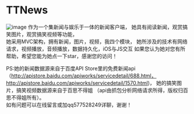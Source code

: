 # TTNews
![image](https://github.com/577528249/TTNews/blob/master/introductionimages/123.gif)
作为一个集新闻与娱乐于一体的新闻客户端，
她具有阅读新闻，观赏搞笑图片，观赏搞笑视频等功能，		  
她采用MVC架构，拥有新闻，图片，视频，我四个模块，
她所涉及的技术有网络请求，视频播放，音频播放，数据持久化，iOS与JS交互
如果您认为她对您有所帮助，希望您能为她点一下star，感谢您的访问！

PS:她的新闻数据源来自于百度API Store里的免费新闻api
（http://apistore.baidu.com/apiworks/servicedetail/688.html，
http://apistore.baidu.com/apiworks/servicedetail/1570.html)，
她的搞笑图片，搞笑视频数据源来自于百思不得姐
（api由抓包分析网络请求所得，版权归百思不得姐所有）。  
如有问题可以在线留言或加qq577528249详聊，谢谢！

